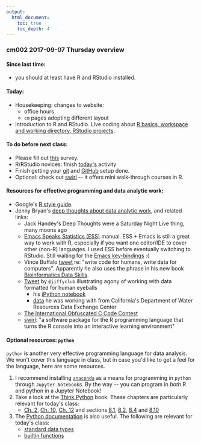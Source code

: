 ```yaml
---
output:
  html_document:
    toc: true
    toc_depth: 4
---
```


### cm002 2017-09-07 Thursday overview

#### Since last time:

- you should at least have R and RStudio installed.

#### Today:

- Housekeeping: changes to website:
    - office hours
    - `cm` pages adopting different layout
- Introduction to R and RStudio. Live coding about [R basics, workspace and working directory, RStudio projects](block002_hello-r-workspace-wd-project.html).

#### To do before next class:

- Please fill out [this](https://goo.gl/forms/dBcmAvIuEsXzxU7D2) survey.
- R/RStudio novices: finish [today's](block002_hello-r-workspace-wd-project.html) activity
- Finish getting your [git](http://happygitwithr.com/install-git.html) and [GitHub](http://happygitwithr.com/github-acct.html) setup done.
- Optional: check out [swirl](http://swirlstats.com) -- it offers mini walk-through courses in R.

#### Resources for effective programming and data analytic work:

- Google's [R style guide](https://google.github.io/styleguide/Rguide.xml).
- Jenny Bryan's [deep thoughts about data analytic work](https://www.slideshare.net/jenniferbryan5811/cm002-deep-thoughts), and related links:
    * Jack Handey's Deep Thoughts were a Saturday Night Live thing, many moons ago
    * [Emacs Speaks Statistics (ESS)](http://ess.r-project.org) manual. ESS + Emacs is still a great way to work with R, especially if you want one editor/IDE to cover other (non-R) languages. I used ESS before eventually switching to RStudio. Still waiting for the [Emacs key-bindings](https://support.rstudio.com/hc/communities/public/questions/200757977-Emacs-key-bindings-again-) :(
    * Vince Buffalo [tweet](https://twitter.com/vsbuffalo/status/358699162679787521) re: "write code for humans, write data for computers". Apparently he also uses the phrase in his new book [Bioinformatics Data Skills](http://shop.oreilly.com/product/0636920030157.do).
    * [Tweet](https://twitter.com/jiffyclub/status/508761376488030208) by `@jiffyclub` illustrating agony of working with data formatted for human eyeballs
        - his [iPython notebook](http://nbviewer.ipython.org/github/abostroem/2014-09-10-LBL/blob/master/pandas/load_precip_data.ipynb)
        - [data](http://cdec.water.ca.gov/cgi-progs/reports/PRECIPOUT.2011) he was working with from California's Department of Water Resources Data Exchange Center
    * [The International Obfuscated C Code Contest](http://www.ioccc.org)
    * [swirl](http://swirlstats.com): "a software package for the R programming language that turns the R console into an interactive learning environment"

#### Optional resources: `python`

`python` is another very effective programming language for data analysis. We won't cover this language in class, but in case you'd like to get a feel for the language, here are some resources.

1. I recommend installing [`anaconda`](https://docs.continuum.io/anaconda/install/) as a means for programming in `python` through `Jupyter Notebook`s. By the way -- you can program in  _both_ R and python in a Jupyter Notebook!
2. Take a look at the [Think Python](http://greenteapress.com/wp/think-python/) book. These chapters are particularly relevant for today's class:
    - [Ch. 2](http://greenteapress.com/thinkpython/html/thinkpython003.html), [Ch. 10](http://greenteapress.com/thinkpython/html/thinkpython011.html), [Ch. 12](http://greenteapress.com/thinkpython/html/thinkpython013.html) and sections [8.1](http://greenteapress.com/thinkpython/html/thinkpython009.html#toc86), [8.2](http://greenteapress.com/thinkpython/html/thinkpython009.html#toc87), [8.4](http://greenteapress.com/thinkpython/html/thinkpython009.html#toc89) and [8.10](http://greenteapress.com/thinkpython/html/thinkpython009.html#toc95)
3. The [Python documentation](https://docs.python.org/3/) is also useful. The following are relevant for today's class:
    - [standard data types](https://docs.python.org/3/library/stdtypes.html)
    - [builtin functions](https://docs.python.org/3/library/functions.html)
